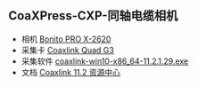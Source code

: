 CoaXPress-CXP-同轴电缆相机
---
* 相机 [Bonito PRO X-2620 ](https://china.alliedvision.com/cn/%E4%BA%A7%E5%93%81/%E6%9C%BA%E5%99%A8%E8%A7%86%E8%A7%89%E7%9B%B8%E6%9C%BA/detail/Bonito%20PRO/X-2620.html)
* 采集卡 [Coaxlink Quad G3](https://www.euresys.com/cn/Products/Frame-Grabbers/Coaxlink-series/Coaxlink-Quad-G3)
* 采集软件 [coaxlink-win10-x86_64-11.2.1.29.exe](https://www.euresys.com/cn/Support/Software,-drivers-and-documentation?series=461829b1-17fb-4690-89c7-1991d6b7d60f&packages=9399f8ba-9ddb-4499-b43c-eac412e41972:11.2;)
* 文档 [Coaxlink 11.2 资源中心](https://documentation.euresys.com/Products/COAXLINK/COAXLINK_11_2/zh-cn/Content/00_Home/home.htm)


